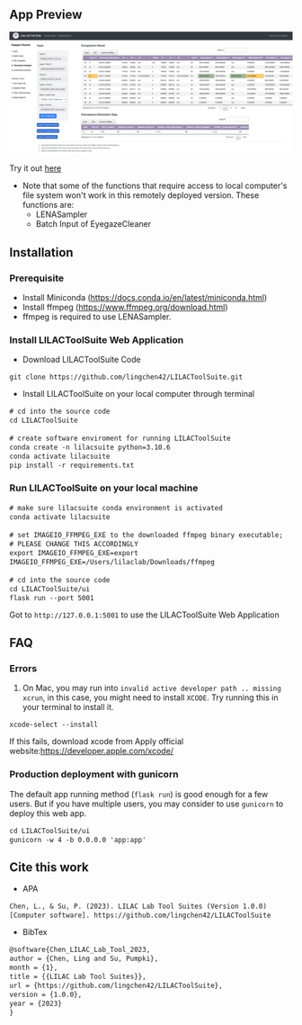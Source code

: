 ## App Preview

![preview](https://github.com/lingchen42/LILACToolSuite/blob/main/assets/AppPreview.png)

Try it out [here](http://3.21.40.13:8000/eyegazecleaner/input) 

* Note that some of the functions that require access to local computer's file system won't work in this remotely deployed version. These functions are:
  * LENASampler
  * Batch Input of EyegazeCleaner

## Installation

### Prerequisite
* Install Miniconda (https://docs.conda.io/en/latest/miniconda.html)
* Install ffmpeg (https://www.ffmpeg.org/download.html)
 * ffmpeg is required to use LENASampler.


### Install LILACToolSuite Web Application
* Download LILACToolSuite Code
```
git clone https://github.com/lingchen42/LILACToolSuite.git
```

* Install LILACToolSuite on your local computer through terminal
```
# cd into the source code
cd LILACToolSuite 

# create software enviroment for running LILACToolSuite
conda create -n lilacsuite python=3.10.6
conda activate lilacsuite
pip install -r requirements.txt
```

### Run LILACToolSuite on your local machine
```
# make sure lilacsuite conda environment is activated
conda activate lilacsuite

# set IMAGEIO_FFMPEG_EXE to the downloaded ffmpeg binary executable; 
# PLEASE CHANGE THIS ACCORDINGLY
export IMAGEIO_FFMPEG_EXE=export IMAGEIO_FFMPEG_EXE=/Users/lilaclab/Downloads/ffmpeg

# cd into the source code
cd LILACToolSuite/ui
flask run --port 5001
```
Got to `http://127.0.0.1:5001` to use the LILACToolSuite Web Application


## FAQ

### Errors
1. On Mac, you may run into `invalid active developer path .. missing xcrun`, in this case, you might need to install `XCODE`. Try running this in your terminal to install it.

```
xcode-select --install
```
If this fails, download xcode from Apply official website:https://developer.apple.com/xcode/


### Production deployment with gunicorn
The default app running method (`flask run`) is good enough for a few users. But if you have multiple users, you may consider to use `gunicorn` to deploy this web app.
```
cd LILACToolSuite/ui
gunicorn -w 4 -b 0.0.0.0 'app:app'
```


## Cite this work
* APA
```
Chen, L., & Su, P. (2023). LILAC Lab Tool Suites (Version 1.0.0) [Computer software]. https://github.com/lingchen42/LILACToolSuite
```

* BibTex
```
@software{Chen_LILAC_Lab_Tool_2023,
author = {Chen, Ling and Su, Pumpki},
month = {1},
title = {{LILAC Lab Tool Suites}},
url = {https://github.com/lingchen42/LILACToolSuite},
version = {1.0.0},
year = {2023}
}
```
